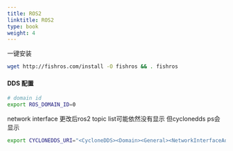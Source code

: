 ```yaml
---
title: ROS2
linktitle: ROS2
type: book
weight: 4
---
```


一键安装
```bash
wget http://fishros.com/install -O fishros && . fishros
```

#### DDS 配置

```bash
# domain id
export ROS_DOMAIN_ID=0
```

network interface
更改后ros2 topic list可能依然没有显示
但cyclonedds ps会显示
```bash
export CYCLONEDDS_URI="<CycloneDDS><Domain><General><NetworkInterfaceAddress>192.168.123.234</NetworkInterfaceAddress></General></Domain></CycloneDDS>"
```